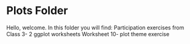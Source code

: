 # Plots Folder 

Hello, welcome. 
In this folder you will find: 
Participation exercises from Class 3- 2 ggplot worksheets 
Worksheet 10- plot theme exercise 

